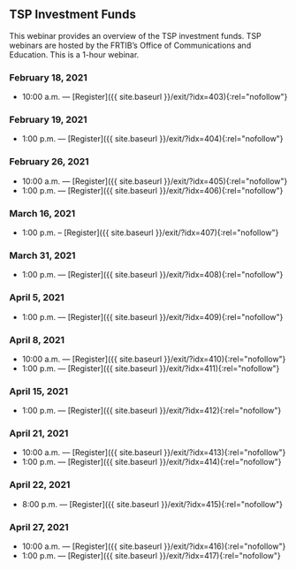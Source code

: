 ## TSP Investment Funds

This webinar provides an overview of the TSP investment funds. TSP webinars are hosted by the FRTIB’s Office of Communications and Education. This is a 1-hour webinar.

### February 18, 2021

- 10:00 a.m. — [Register]({{ site.baseurl }}/exit/?idx=403){:rel="nofollow"}

### February 19, 2021

- 1:00 p.m. — [Register]({{ site.baseurl }}/exit/?idx=404){:rel="nofollow"}

### February 26, 2021

- 10:00 a.m. — [Register]({{ site.baseurl }}/exit/?idx=405){:rel="nofollow"}
- 1:00 p.m. — [Register]({{ site.baseurl }}/exit/?idx=406){:rel="nofollow"}

### March 16, 2021

- 1:00 p.m. – [Register]({{ site.baseurl }}/exit/?idx=407){:rel="nofollow"}

### March 31, 2021

- 1:00 p.m. — [Register]({{ site.baseurl }}/exit/?idx=408){:rel="nofollow"}

### April 5, 2021

- 1:00 p.m. — [Register]({{ site.baseurl }}/exit/?idx=409){:rel="nofollow"}

### April 8, 2021

- 10:00 a.m. — [Register]({{ site.baseurl }}/exit/?idx=410){:rel="nofollow"}
- 1:00 p.m. — [Register]({{ site.baseurl }}/exit/?idx=411){:rel="nofollow"}

### April 15, 2021

- 1:00 p.m. — [Register]({{ site.baseurl }}/exit/?idx=412){:rel="nofollow"}

### April 21, 2021

- 10:00 a.m. — [Register]({{ site.baseurl }}/exit/?idx=413){:rel="nofollow"}
- 1:00 p.m. — [Register]({{ site.baseurl }}/exit/?idx=414){:rel="nofollow"}

### April 22, 2021

- 8:00 p.m. — [Register]({{ site.baseurl }}/exit/?idx=415){:rel="nofollow"}

### April 27, 2021

- 10:00 a.m. — [Register]({{ site.baseurl }}/exit/?idx=416){:rel="nofollow"}
- 1:00 p.m. — [Register]({{ site.baseurl }}/exit/?idx=417){:rel="nofollow"}
